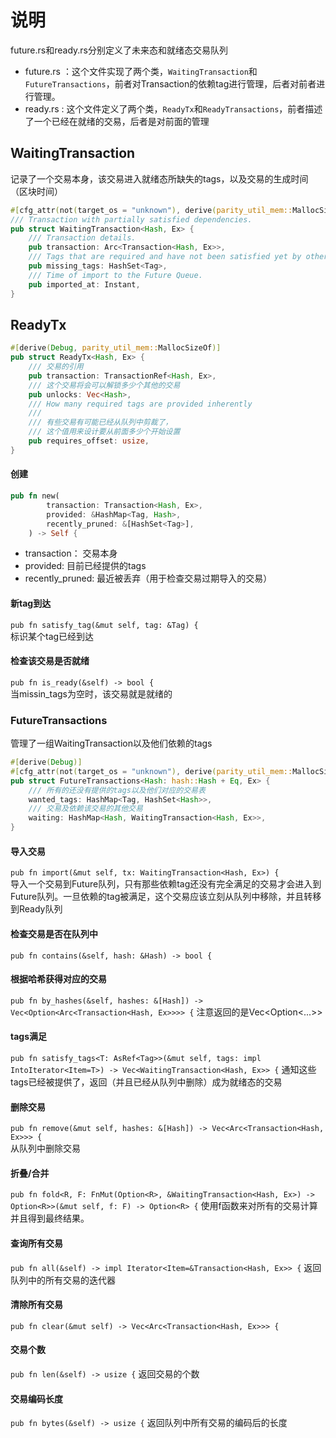 # 说明
future.rs和ready.rs分别定义了未来态和就绪态交易队列


* future.rs ：这个文件实现了两个类，`WaitingTransaction`和`FutureTransactions`，前者对Transaction的依赖tag进行管理，后者对前者进行管理。
* ready.rs : 这个文件定义了两个类，`ReadyTx`和`ReadyTransactions`，前者描述了一个已经在就绪的交易，后者是对前面的管理
 
## WaitingTransaction
记录了一个交易本身，该交易进入就绪态所缺失的tags，以及交易的生成时间（区块时间）
```rust
#[cfg_attr(not(target_os = "unknown"), derive(parity_util_mem::MallocSizeOf))]
/// Transaction with partially satisfied dependencies.
pub struct WaitingTransaction<Hash, Ex> {
    /// Transaction details.
    pub transaction: Arc<Transaction<Hash, Ex>>,
    /// Tags that are required and have not been satisfied yet by other transactions in the pool.
    pub missing_tags: HashSet<Tag>,
    /// Time of import to the Future Queue.
    pub imported_at: Instant,
}
```
## ReadyTx
```rust
#[derive(Debug, parity_util_mem::MallocSizeOf)]
pub struct ReadyTx<Hash, Ex> {
    /// 交易的引用
    pub transaction: TransactionRef<Hash, Ex>,
    /// 这个交易将会可以解锁多少个其他的交易
    pub unlocks: Vec<Hash>,
    /// How many required tags are provided inherently
    ///
    /// 有些交易有可能已经从队列中剪裁了，
    /// 这个值用来设计要从前面多少个开始设置
    pub requires_offset: usize,
}
```
#### 创建
```rust
pub fn new(
        transaction: Transaction<Hash, Ex>,
        provided: &HashMap<Tag, Hash>,
        recently_pruned: &[HashSet<Tag>],
    ) -> Self {
```
* transaction： 交易本身
* provided: 目前已经提供的tags
* recently_pruned: 最近被丢弃（用于检查交易过期导入的交易）

#### 新tag到达
`pub fn satisfy_tag(&mut self, tag: &Tag) {`    
标识某个tag已经到达

#### 检查该交易是否就绪
`pub fn is_ready(&self) -> bool {`   
当missin_tags为空时，该交易就是就绪的 

### FutureTransactions
管理了一组WaitingTransaction以及他们依赖的tags
```rust
#[derive(Debug)]
#[cfg_attr(not(target_os = "unknown"), derive(parity_util_mem::MallocSizeOf))]
pub struct FutureTransactions<Hash: hash::Hash + Eq, Ex> {
    /// 所有的还没有提供的tags以及他们对应的交易表
    wanted_tags: HashMap<Tag, HashSet<Hash>>,
    /// 交易及依赖该交易的其他交易
    waiting: HashMap<Hash, WaitingTransaction<Hash, Ex>>,
}

```

#### 导入交易
`pub fn import(&mut self, tx: WaitingTransaction<Hash, Ex>) {`  
导入一个交易到Future队列，只有那些依赖tag还没有完全满足的交易才会进入到Future队列。一旦依赖的tag被满足，这个交易应该立刻从队列中移除，并且转移到Ready队列

#### 检查交易是否在队列中
`pub fn contains(&self, hash: &Hash) -> bool {`

#### 根据哈希获得对应的交易
`pub fn by_hashes(&self, hashes: &[Hash]) -> Vec<Option<Arc<Transaction<Hash, Ex>>>> {`
注意返回的是Vec<Option<...>>

#### tags满足
`pub fn satisfy_tags<T: AsRef<Tag>>(&mut self, tags: impl IntoIterator<Item=T>) -> Vec<WaitingTransaction<Hash, Ex>> {`
通知这些tags已经被提供了，返回（并且已经从队列中删除）成为就绪态的交易

#### 删除交易
`pub fn remove(&mut self, hashes: &[Hash]) -> Vec<Arc<Transaction<Hash, Ex>>> {`  
从队列中删除交易

#### 折叠/合并
`pub fn fold<R, F: FnMut(Option<R>, &WaitingTransaction<Hash, Ex>) -> Option<R>>(&mut self, f: F) -> Option<R> {`
使用f函数来对所有的交易计算并且得到最终结果。

#### 查询所有交易
`pub fn all(&self) -> impl Iterator<Item=&Transaction<Hash, Ex>> {`
返回队列中的所有交易的迭代器

#### 清除所有交易
`pub fn clear(&mut self) -> Vec<Arc<Transaction<Hash, Ex>>> {`

#### 交易个数
`pub fn len(&self) -> usize {`
返回交易的个数

#### 交易编码长度
`pub fn bytes(&self) -> usize {`
返回队列中所有交易的编码后的长度
